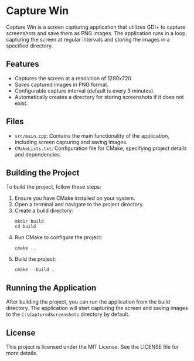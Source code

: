 # Capture Win

Capture Win is a screen capturing application that utilizes GDI+ to capture screenshots and save them as PNG images. The application runs in a loop, capturing the screen at regular intervals and storing the images in a specified directory.

## Features

- Captures the screen at a resolution of 1280x720.
- Saves captured images in PNG format.
- Configurable capture interval (default is every 3 minutes).
- Automatically creates a directory for storing screenshots if it does not exist.

## Files

- `src/main.cpp`: Contains the main functionality of the application, including screen capturing and saving images.
- `CMakeLists.txt`: Configuration file for CMake, specifying project details and dependencies.

## Building the Project

To build the project, follow these steps:

1. Ensure you have CMake installed on your system.
2. Open a terminal and navigate to the project directory.
3. Create a build directory:
   ```
   mkdir build
   cd build
   ```
4. Run CMake to configure the project:
   ```
   cmake ..
   ```
5. Build the project:
   ```
   cmake --build .
   ```

## Running the Application

After building the project, you can run the application from the build directory. The application will start capturing the screen and saving images to the `C:\CapturedScreenshots` directory by default.

## License

This project is licensed under the MIT License. See the LICENSE file for more details.